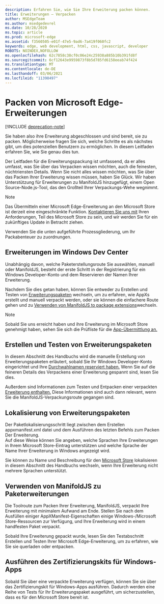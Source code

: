 ```yaml
---
description: Erfahren Sie, wie Sie Ihre Erweiterung packen können.
title: Erweiterungen – Verpacken
author: MSEdgeTeam
ms.author: msedgedevrel
ms.date: 10/28/2020
ms.topic: article
ms.prod: microsoft-edge
ms.assetid: f3560505-e01f-47e5-9ad6-7a419f060fc2
keywords: edge, web development, html, css, javascript, developer
ROBOTS: NOINDEX,NOFOLLOW
ms.openlocfilehash: 62c7858c38cf0c06e24c25938a885b10b391fd8f
ms.sourcegitcommit: 6cf12643e9959873f8b5d785fd6158eeab74f424
ms.translationtype: MT
ms.contentlocale: de-DE
ms.lasthandoff: 03/06/2021
ms.locfileid: "11398497"
---
```

# <a name="packaging-microsoft-edge-extensions"></a>Packen von Microsoft Edge-Erweiterungen  

[!INCLUDE [deprecation-note](../includes/deprecation-note.md)]  

Sie haben also ihre Erweiterung abgeschlossen und sind bereit, sie zu packen. Möglicherweise fragen Sie sich, welche Schritte es als nächstes gibt, um dies potenziellen Benutzern zu ermöglichen. In diesem Leitfaden erfahren Sie, wie Sie genau dies tun.  

Der Leitfaden für die Erweiterungspackung ist umfassend, da er alles umfasst, was Sie über das Verpacken wissen möchten, auch die feinesten, nüchtriensten Details. Wenn Sie nicht alles wissen möchten, was Sie über das Packen Ihrer Erweiterung wissen müssen, haben Sie Glück. Wir haben Unterstützung für Erweiterungen zu ManifoldJS hinzugefügt, einem Open Source-Node.js-Tool, das den Großteil Ihrer Verpackungs-Wehe wegnimmt.  

> [!NOTE]
> Das Übermitteln einer Microsoft Edge-Erweiterung an den Microsoft Store ist derzeit eine eingeschränkte Funktion. [Kontaktieren Sie uns mit](https://developer.microsoft.com/en-us/microsoft-edge/extensions/requests) Ihren Anforderungen, Teil des Microsoft Store zu sein, und wir werden Sie für ein zukünftiges Update in Betracht ziehen.  

Verwenden Sie die unten aufgeführte Prozessgliederung, um Ihr Packabenteuer zu zuordnungen.  

## [<a name="extensions-in-the-windows-dev-center"></a>Erweiterungen im Windows Dev Center](./packaging/extensions-in-the-windows-dev-center.md)  

Unabhängig davon, welche Paketerstellungsroute Sie auswählen, manuell oder ManifoldJS, besteht der erste Schritt in der Registrierung für ein Windows Developer-Konto und dem Reservieren der Namen Ihrer Erweiterung.  

Nachdem Sie dies getan haben, können Sie entweder zu Erstellen und Testen von [Erweiterungspaketen](./packaging/creating-and-testing-extension-packages.md) wechseln, um zu erfahren, wie AppXs erstellt und manuell verpackt werden, oder sie können die einfachere Route gehen und zu [Verwenden von ManifoldJS to package extensions](./packaging/using-ManifoldJS-to-package-extensions.md)wechseln.  

> [!NOTE]
> Sobald Sie uns erreicht haben und ihre Erweiterung im Microsoft Store genehmigt haben, sehen Sie sich die Prüfliste für die [App-Übermittlung an.](https://docs.microsoft.com/windows/uwp/publish/app-submissions)  


## [<a name="creating-and-testing-extension-packages"></a>Erstellen und Testen von Erweiterungspaketen](./packaging/creating-and-testing-extension-packages.md)  

In diesem Abschnitt des Handbuchs wird die manuelle Erstellung von Erweiterungspaketen erläutert, sobald Sie Ihr Windows Developer-Konto eingerichtet und Ihre [Durchwahlnamen reserviert haben.](./packaging/extensions-in-the-windows-Dev-Center.md) Wenn Sie auf die feineren Details des Verpackens einer Erweiterung gespannt sind, lesen Sie dies.  

Außerdem sind Informationen zum Testen und Entpacken einer verpackten [Erweiterung enthalten.](./packaging/creating-and-testing-extension-packages.md#testing-an-appx-package) Diese Informationen sind auch dann relevant, wenn Sie die ManifoldJS-Verpackungsroute gegangen sind.  

## [<a name="localizing-extension-packages"></a>Lokalisierung von Erweiterungspaketen](./packaging/localizing-extension-packages.md)  

Der Paketlokalisierungsschritt liegt zwischen dem Erstellen appxmanifest.xml datei und dem Ausführen des letzten Befehls zum Packen Der Erweiterung.  
Auf diese Weise können Sie angeben, welche Sprachen Ihre Erweiterungen in Ihrem Microsoft Store-Eintrag unterstützen und welche Sprache der Name Ihrer Erweiterung in Windows angezeigt wird.  

Sie können zu Name und Beschreibung für den [Microsoft Store](./packaging/localizing-extension-packages.md#localizing-name-and-description-in-the-microsoft-store) lokalisieren in diesem Abschnitt des Handbuchs wechseln, wenn Ihre Erweiterung nicht mehrere Sprachen unterstützt.  

## [<a name="using-manifoldjs-to-package-extensions"></a>Verwenden von ManifoldJS zu Paketerweiterungen](./packaging/using-ManifoldJS-to-package-extensions.md)  

Die Toolroute zum Packen Ihrer Erweiterung, ManifoldJS, verpackt Ihre Erweiterung mit minimalem Aufwand am Ende. Stellen Sie nach dem Ausfüllen einiger AppXManifest-Eigenschaften einige Windows-/Microsoft Store-Ressourcen zur Verfügung, und Ihre Erweiterung wird in einem handfesten Paket verpackt.  

Sobald Ihre Erweiterung gepackt [](./packaging/creating-and-testing-extension-packages.md#testing-an-appx-package) wurde, lesen Sie den Testabschnitt Erstellen und Testen Ihrer Microsoft Edge-Erweiterung, um zu erfahren, wie Sie sie querladen oder entpacken.  

## [<a name="running-the-windows-app-certification-kit"></a>Ausführen des Zertifizierungskits für Windows-Apps](./packaging/running-the-windows-app-certification-kit.md)  

Sobald Sie über eine verpackte Erweiterung verfügen, können Sie sie über das Zertifizierungskit für Windows-Apps ausführen. Dadurch werden eine Reihe von Tests für Ihr Erweiterungspaket ausgeführt, um sicherzustellen, dass es für den Microsoft Store bereit ist.  
